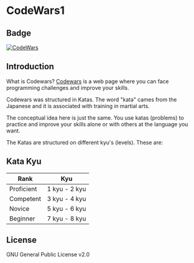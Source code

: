 # CodeWars1
## Badge

[![CodeWars](https://www.codewars.com/users/fernaper/badges/large)](https://www.codewars.com/users/hide6974 'My Honor Badge')

## Introduction

What is Codewars? [Codewars](https://www.codewars.com) is a web page where you can face programming challenges and improve your skills.

Codewars was structured in Katas. The word "kata" cames from the Japanese and it is associated with training in martial arts.

The conceptual idea here is just the same. You use katas (problems) to practice and improve your skills alone or with others at the language you want.

The Katas are structured on different kyu's (levels). These are:

## Kata Kyu

| Rank       |      Kyu      |
| ---------- | :-----------: |
| Proficient | 1 kyu - 2 kyu |
| Competent  | 3 kyu - 4 kyu |
| Novice     | 5 kyu - 6 kyu |
| Beginner   | 7 kyu - 8 kyu |

## License

GNU General Public License v2.0

